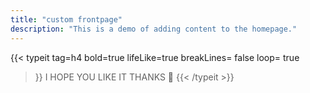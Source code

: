 ```yaml
---
title: "custom frontpage"
description: "This is a demo of adding content to the homepage."
---
```


{{< typeit 
  tag=h4
  bold=true
  lifeLike=true
  breakLines= false
  loop= true
>}}
I HOPE YOU LIKE IT
THANKS 🌸
{{< /typeit >}}